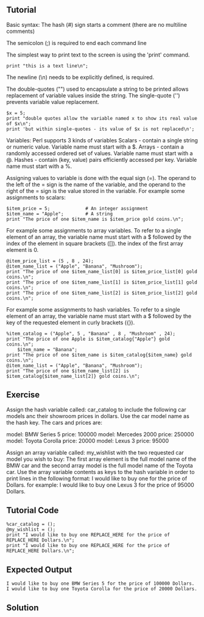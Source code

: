 Tutorial
--------
Basic syntax:
The hash (#) sign starts a comment (there are no multiline comments)

The semicolon (;) is required to end each command line

The simplest way to print text to the screen is using the 'print' command. 

	print "this is a text line\n";

The newline (\n) needs to be explicitly defined, is required.

The double-quotes ("") used to encapsulate a string to be printed allows replacement of variable values inside the string. The single-quote ('') prevents variable value replacement.

	$x = 5;
	print "double quotes allow the variable named x to show its real value of $x\n";
	print 'but within single-quotes - its value of $x is not replaced\n';

Variables:
Perl supports 3 kinds of variables
Scalars - contain a single string or numeric value. Variable name must start with a $.
Arrays - contain a randomly accessed ordered set of values. Variable name must start with a @.
Hashes - contain (key, value) pairs efficiently accessed per key. Variable name must start with a %.

Assigning values to variable is done with the equal sign (=). The operand to the left of the = sign is the name of the variable, and the operand to the right of the = sign is the value stored in the variable. For example some assignments to scalars:

	$item_price = 5;             # An integer assignment
	$item_name = "Apple";        # A string
	print "The price of one $item_name is $item_price gold coins.\n";

For example some assignments to array variables. To refer to a single element of an array, the variable name must start with a $ followed by the index of the element in square brackets ([]). the index of the first array element is 0.

	@item_price_list = (5 , 8 , 24);
	@item_name_list = ("Apple", "Banana", "Mushroom");
	print "The price of one $item_name_list[0] is $item_price_list[0] gold coins.\n";
	print "The price of one $item_name_list[1] is $item_price_list[1] gold coins.\n";
	print "The price of one $item_name_list[2] is $item_price_list[2] gold coins.\n";

For example some assignments to hash variables. To refer to a single element of an array, the variable name must start with a $ followed by the key of the requested element in curly brackets ({}).

	%item_catalog = ("Apple", 5 , "Banana" , 8 , "Mushroom" , 24);
	print "The price of one Apple is $item_catalog{"Apple"} gold coins.\n";
        $item_name = "Banana";
	print "The price of one $item_name is $item_catalog{$item_name} gold coins.\n";
	@item_name_list = ("Apple", "Banana", "Mushroom");
	print "The price of one $item_name_list[2] is $item_catalog{$item_name_list[2]} gold coins.\n";

Exercise
-------------
Assign the hash variable called: car_catalog to include the following car models anc their showroom prices in dollars. Use the car model name as the hash key. The cars and prices are: 

model: BMW Series 5   price: 100000
model: Mercedes 2000  price: 250000
model: Toyota Corolla price:  20000
model: Lexus 3        price:  95000

Assign an array variable called: my_wishlist with the two requested car model you wish to buy: The first array element is the full model name of the BMW car and the second array model is the full model name of the Toyota car. Use the array variable contents as keys to the hash variable in order to print lines in the following format:
I would like to buy one <car model goes here> for the price of <price goes here> Dollars.
for example:
I would like to buy one Lexus 3 for the price of 95000 Dollars.

Tutorial Code
-------------
	%car_catalog = ();
	@my_wishlist = ();
	print "I would like to buy one REPLACE_HERE for the price of REPLACE_HERE Dollars.\n";
	print "I would like to buy one REPLACE_HERE for the price of REPLACE_HERE Dollars.\n";

Expected Output
---------------
	I would like to buy one BMW Series 5 for the price of 100000 Dollars.
	I would like to buy one Toyota Corolla for the price of 20000 Dollars.

Solution
--------
